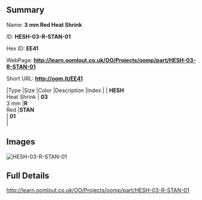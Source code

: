 

## Summary
 
Name: __3 mm Red Heat Shrink__

ID: __HESH-03-R-STAN-01__

Hex ID: __EE41__

WebPage: __http://learn.oomlout.co.uk/OO/Projects/oomp/part/HESH-03-R-STAN-01__

Short URL: __http://oom.lt/EE41__


|Type   |Size   |Color   |Description   |Index   |
| __HESH__ <br>Heat Shrink  | __03__<br>3 mm   |__R__<br>Red    |__STAN__<br>    | __01__<br>  |


## Images
![HESH-03-R-STAN-01](http://oomlout.com/oomp-gen/parts/HESH-03-R-STAN-01/HESH-03-R-STAN-01_420.jpg)

## Full Details

 http://learn.oomlout.co.uk/OO/Projects/oomp/part/HESH-03-R-STAN-01

